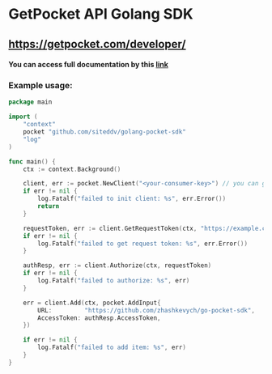 # GetPocket API Golang SDK
## https://getpocket.com/developer/

#### You can access full documentation by this [link](https://github.com/siteddv/golang-pocket-sdk/blob/master/docs.md)

### Example usage:

```go
package main

import (
	"context"
	pocket "github.com/siteddv/golang-pocket-sdk"
	"log"
)

func main() {
	ctx := context.Background()

	client, err := pocket.NewClient("<your-consumer-key>") // you can generate key at https://getpocket.com/developer/apps/
	if err != nil {
		log.Fatalf("failed to init client: %s", err.Error())
		return
	}

	requestToken, err := client.GetRequestToken(ctx, "https://example.com/")
	if err != nil {
		log.Fatalf("failed to get request token: %s", err.Error())
	}

	authResp, err := client.Authorize(ctx, requestToken)
	if err != nil {
		log.Fatalf("failed to authorize: %s", err)
	}

	err = client.Add(ctx, pocket.AddInput{
		URL:         "https://github.com/zhashkevych/go-pocket-sdk",
		AccessToken: authResp.AccessToken,
	})

	if err != nil {
		log.Fatalf("failed to add item: %s", err)
	}
}
```

